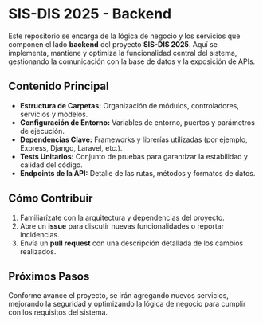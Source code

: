 # SIS-DIS 2025 - Backend

Este repositorio se encarga de la lógica de negocio y los servicios que componen el lado **backend** del proyecto **SIS-DIS 2025**. Aquí se implementa, mantiene y optimiza la funcionalidad central del sistema, gestionando la comunicación con la base de datos y la exposición de APIs.

## Contenido Principal

- **Estructura de Carpetas:** Organización de módulos, controladores, servicios y modelos.
- **Configuración de Entorno:** Variables de entorno, puertos y parámetros de ejecución.
- **Dependencias Clave:** Frameworks y librerías utilizadas (por ejemplo, Express, Django, Laravel, etc.).
- **Tests Unitarios:** Conjunto de pruebas para garantizar la estabilidad y calidad del código.
- **Endpoints de la API:** Detalle de las rutas, métodos y formatos de datos.

## Cómo Contribuir

1. Familiarízate con la arquitectura y dependencias del proyecto.
2. Abre un **issue** para discutir nuevas funcionalidades o reportar incidencias.
3. Envía un **pull request** con una descripción detallada de los cambios realizados.

## Próximos Pasos

Conforme avance el proyecto, se irán agregando nuevos servicios, mejorando la seguridad y optimizando la lógica de negocio para cumplir con los requisitos del sistema.
